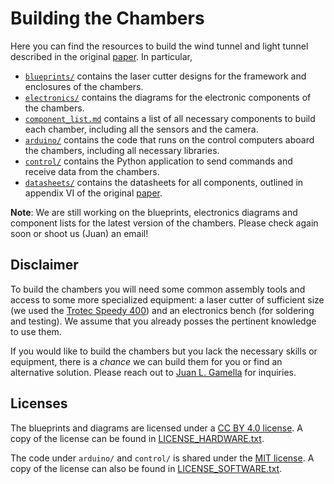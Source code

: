 # Building the Chambers

Here you can find the resources to build the wind tunnel and light tunnel described in the original [paper](https://arxiv.org/pdf/2404.11341.pdf). In particular,

- [`blueprints/`](blueprints/) contains the laser cutter designs for the framework and enclosures of the chambers.
- [`electronics/`](blueprints/) contains the diagrams for the electronic components of the chambers.
- [`component_list.md`](component_list.md) contains a list of all necessary components to build each chamber, including all the sensors and the camera.
- [`arduino/`](arduino/) contains the code that runs on the control computers aboard the chambers, including all necessary libraries.
- [`control/`](control/) contains the Python application to send commands and receive data from the chambers.
- [`datasheets/`](datasheets/) contains the datasheets for all components, outlined in appendix VI of the original [paper](https://arxiv.org/pdf/2404.11341.pdf).

**Note**: We are still working on the blueprints, electronics diagrams and component lists for the latest version of the chambers. Please check again soon or shoot us (Juan) an email!

## Disclaimer

To build the chambers you will need some common assembly tools and access to some more specialized equipment: a laser cutter of sufficient size (we used the [Trotec Speedy 400](https://www.troteclaser.com/de-ch/lasermaschinen/lasergravurmaschine-speedy)) and an electronics bench (for soldering and testing). We assume that you already posses the pertinent knowledge to use them.

If you would like to build the chambers but you lack the necessary skills or equipment, there is a *chance* we can build them for you or find an alternative solution. Please reach out to [Juan L. Gamella](mailto:juan.gamella@stat.math.ethz.ch) for inquiries.

## Licenses

The blueprints and diagrams are licensed under a [CC BY 4.0 license](https://creativecommons.org/licenses/by/4.0/). A copy of the license can be found in [LICENSE_HARDWARE.txt](LICENSE_HARDWARE.txt).

The code under `arduino/` and `control/` is shared under the [MIT license](https://opensource.org/license/mit/). A copy of the license can also be found in [LICENSE_SOFTWARE.txt](LICENSE_SOFTWARE.txt).
